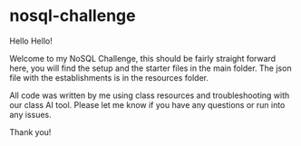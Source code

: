 # nosql-challenge

Hello Hello!

Welcome to my NoSQL Challenge, this should be fairly straight forward here, you will find the setup and the starter files in the main folder. The json file with the establishments is in the resources folder.

All code was written by me using class resources and troubleshooting with our class AI tool.
Please let me know if you have any questions or run into any issues. 

Thank you!
